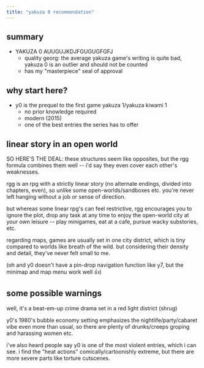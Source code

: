 ```yaml
---
title: "yakuza 0 recommendation"
---
```


## summary

- YAKUZA 0 AUUGUJKDJFGUGUGFGFJ
  - quality georg: the average yakuza game's writing is quite bad, yakuza 0 is an outlier and should not be counted
  - has my "masterpiece" seal of approval

## why start here?

- y0 is the prequel to the first game yakuza 1/yakuza kiwami 1
  - no prior knowledge required
  - modern (2015)
  - one of the best entries the series has to offer

## linear story in an open world

SO HERE'S THE DEAL: these structures seem like opposites, but the rgg formula combines them well -- i'd say they even cover each other's weaknesses.

rgg is an rpg with a strictly linear story (no alternate endings, divided into chapters, even), so unlike some open-worlds/sandboxes etc. you're never left hanging without a job or sense of direction.

but whereas some linear rpg's can feel restrictive, rgg encourages you to ignore the plot, drop any task at any time to enjoy the open-world city at your own leisure -- play minigames, eat at a cafe, pursue wacky substories, etc.

regarding maps, games are usually set in one city district, which is tiny compared to worlds like breath of the wild. but considering their density and detail, they've never felt small to me.

(oh and y0 doesn't have a pin-drop navigation function like y7, but the minimap and map menu work well 👍)

## some possible warnings

well, it's a beat-em-up crime drama set in a red light district (shrug)

y0's 1980's bubble economy setting emphasizes the nightlife/party/cabaret vibe even more than usual, so there are plenty of drunks/creeps groping and harassing women etc.

i've also heard people say y0 is one of the most violent entries, which i can see. i find the "heat actions" comically/cartoonishly extreme, but there are more severe parts like torture cutscenes.
